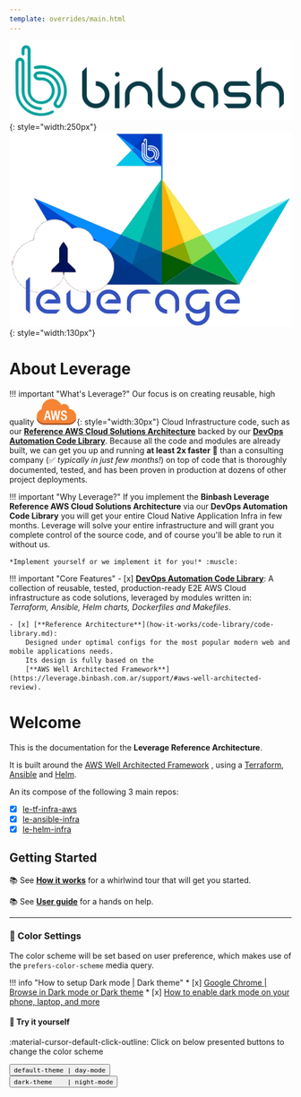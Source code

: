 ```yaml
---
template: overrides/main.html
---
```


![binbash-logo](./assets/images/logos/binbash.png "Binbash"){: style="width:250px"}
![binbash-leverage-tf](./assets/images/logos/binbash-leverage.png#right "Leverage"){: style="width:130px"}

# About Leverage

!!! important "What's Leverage?"
    Our focus is on creating reusable, high quality 
    ![leverage-aws](./assets/images/icons/aws-emojipack/General_AWScloud.png "AWS"){: style="width:30px"} 
    Cloud Infrastructure code, such as our
    [**Reference AWS Cloud Solutions Architecture**](how-it-works/index.md) backed by our 
    [**DevOps Automation Code Library**](how-it-works/code-library/code-library.md). Because all the code and modules 
    are already built, we can get you up and running **at least 2x faster** :rocket: than a consulting company 
    (:white_check_mark: *typically in just few months!*) on top of code that is thoroughly documented, tested, and has been proven in 
    production at dozens of other project deployments.

!!! important "Why Leverage?"
    If you implement the **Binbash Leverage Reference AWS Cloud Solutions Architecture** via our **DevOps Automation Code 
    Library** you will get your entire Cloud Native Application Infra in few months. Leverage will solve your
    entire infrastructure and will grant you complete control of the source code, and of course you'll be able to
    run it without us.
     
    *Implement yourself or we implement it for you!* :muscle:
     
!!! important "Core Features"
    - [x] [**DevOps Automation Code Library**](how-it-works/index.md):
        A collection of reusable, tested, production-ready E2E AWS Cloud infrastructure as code solutions, leveraged by
        modules written in: *Terraform, Ansible, Helm charts, Dockerfiles and Makefiles*.

    - [x] [**Reference Architecture**](how-it-works/code-library/code-library.md):
        Designed under optimal configs for the most popular modern web and mobile applications needs.
        Its design is fully based on the 
        [**AWS Well Architected Framework**](https://leverage.binbash.com.ar/support/#aws-well-architected-review).

# Welcome
This is the documentation for the **Leverage Reference Architecture**.

It is built around the [AWS Well Architected Framework](https://aws.amazon.com/architecture/well-architected/)
, using a [Terraform](https://www.terraform.io/), [Ansible](https://www.ansible.com/) and [Helm](https://helm.sh/).

An its compose of the following 3 main repos:

- [x] [le-tf-infra-aws](https://github.com/binbashar/le-tf-infra-aws)
- [x] [le-ansible-infra](https://github.com/binbashar/le-ansible-infra)
- [x] [le-helm-infra](https://github.com/binbashar/le-helm-infra)

## Getting Started
:books: See [**How it works**](./how-it-works/index.md) for a whirlwind tour that will get you started.

:books: See [**User guide**](./user-guide/index.md) for a hands on help.


---
### :art: Color Settings

The color scheme will be set based on user preference, which makes use of the `prefers-color-scheme` media query. 

!!! info "How to setup Dark mode | Dark theme"
    * [x] [Google Chrome | Browse in Dark mode or Dark theme](https://support.google.com/chrome/answer/9275525)
    * [x] [How to enable dark mode on your phone, laptop, and more](https://www.theverge.com/2019/3/22/18270975/how-to-dark-mode-iphone-android-mac-windows-xbox-ps4-nintendo-switch)

#### :art: Try it yourself
:material-cursor-default-click-outline: Click on below presented buttons to change the color
scheme

<div class="tx-switch">
  <button data-md-color-scheme="default"><code>default-theme | day-mode</code></button>
  <br>
  <button data-md-color-scheme="slate"><code>dark-theme &nbsp&nbsp | night-mode</code></button>
</div>

<script>
  var buttons = document.querySelectorAll("button[data-md-color-scheme]")
  buttons.forEach(function(button) {
    button.addEventListener("click", function() {
      var attr = this.getAttribute("data-md-color-scheme")
      document.body.setAttribute("data-md-color-scheme", attr)
      var name = document.querySelector("#__code_0 code span:nth-child(7)")
      name.textContent = attr
    })
  })
</script>
